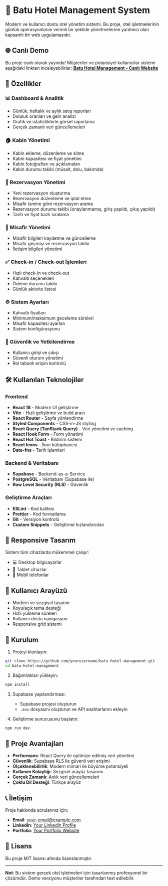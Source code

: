 # 🏨 Batu Hotel Management System

Modern ve kullanıcı dostu otel yönetim sistemi. Bu proje, otel işletmelerinin günlük operasyonlarını verimli bir şekilde yönetmelerine yardımcı olan kapsamlı bir web uygulamasıdır.

## 🌐 Canlı Demo

Bu proje canlı olarak yayında! Müşteriler ve potansiyel kullanıcılar sistemi aşağıdaki linkten inceleyebilirler:
**[Batu Hotel Management - Canlı Website](https://your-website-url.com)**

## 🚀 Özellikler

### 📊 Dashboard & Analitik

- Günlük, haftalık ve aylık satış raporları
- Doluluk oranları ve gelir analizi
- Grafik ve istatistiklerle görsel raporlama
- Gerçek zamanlı veri güncellemeleri

### 🏠 Kabin Yönetimi

- Kabin ekleme, düzenleme ve silme
- Kabin kapasitesi ve fiyat yönetimi
- Kabin fotoğrafları ve açıklamaları
- Kabin durumu takibi (müsait, dolu, bakımda)

### 📅 Rezervasyon Yönetimi

- Yeni rezervasyon oluşturma
- Rezervasyon düzenleme ve iptal etme
- Misafir ismine göre rezervasyon arama
- Rezervasyon durumu takibi (onaylanmamış, giriş yapıldı, çıkış yapıldı)
- Tarih ve fiyat bazlı sıralama

### 👥 Misafir Yönetimi

- Misafir bilgileri kaydetme ve güncelleme
- Misafir geçmişi ve rezervasyon takibi
- İletişim bilgileri yönetimi

### ✅ Check-in / Check-out İşlemleri

- Hızlı check-in ve check-out
- Kahvaltı seçenekleri
- Ödeme durumu takibi
- Günlük aktivite listesi

### ⚙️ Sistem Ayarları

- Kahvaltı fiyatları
- Minimum/maksimum geceleme süreleri
- Misafir kapasitesi ayarları
- Sistem konfigürasyonu

### 🔐 Güvenlik ve Yetkilendirme

- Kullanıcı girişi ve çıkışı
- Güvenli oturum yönetimi
- Rol tabanlı erişim kontrolü

## 🛠️ Kullanılan Teknolojiler

### Frontend

- **React 18** - Modern UI geliştirme
- **Vite** - Hızlı geliştirme ve build aracı
- **React Router** - Sayfa yönlendirme
- **Styled Components** - CSS-in-JS styling
- **React Query (TanStack Query)** - Veri yönetimi ve caching
- **React Hook Form** - Form yönetimi
- **React Hot Toast** - Bildirim sistemi
- **React Icons** - İkon kütüphanesi
- **Date-fns** - Tarih işlemleri

### Backend & Veritabanı

- **Supabase** - Backend-as-a-Service
- **PostgreSQL** - Veritabanı (Supabase ile)
- **Row Level Security (RLS)** - Güvenlik

### Geliştirme Araçları

- **ESLint** - Kod kalitesi
- **Prettier** - Kod formatlama
- **Git** - Versiyon kontrolü
- **Custom Snippets** - Geliştirme hızlandırıcıları

## 📱 Responsive Tasarım

Sistem tüm cihazlarda mükemmel çalışır:

- 💻 Desktop bilgisayarlar
- 📱 Tablet cihazlar
- 📱 Mobil telefonlar

## 🎨 Kullanıcı Arayüzü

- Modern ve sezgisel tasarım
- Koyu/açık tema desteği
- Hızlı yükleme süreleri
- Kullanıcı dostu navigasyon
- Responsive grid sistemi

## 🔧 Kurulum

1. Projeyi klonlayın:

```bash
git clone https://github.com/yourusername/batu-hotel-management.git
cd batu-hotel-management
```

2. Bağımlılıkları yükleyin:

```bash
npm install
```

3. Supabase yapılandırması:

   - Supabase projesi oluşturun
   - `.env` dosyasını oluşturun ve API anahtarlarını ekleyin

4. Geliştirme sunucusunu başlatın:

```bash
npm run dev
```

## 🌟 Proje Avantajları

- **Performans**: React Query ile optimize edilmiş veri yönetimi
- **Güvenlik**: Supabase RLS ile güvenli veri erişimi
- **Ölçeklenebilirlik**: Modern mimari ile büyüme potansiyeli
- **Kullanım Kolaylığı**: Sezgisel arayüz tasarımı
- **Gerçek Zamanlı**: Anlık veri güncellemeleri
- **Çoklu Dil Desteği**: Türkçe arayüz

## 📞 İletişim

Proje hakkında sorularınız için:

- **Email**: your-email@example.com
- **LinkedIn**: [Your LinkedIn Profile](https://linkedin.com/in/yourprofile)
- **Portfolio**: [Your Portfolio Website](https://your-portfolio.com)

## 📄 Lisans

Bu proje MIT lisansı altında lisanslanmıştır.

---

**Not**: Bu sistem gerçek otel işletmeleri için tasarlanmış profesyonel bir çözümdür. Demo versiyonu müşteriler tarafından test edilebilir.

